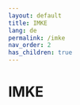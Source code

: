 ```yaml
---
layout: default
title: IMKE
lang: de
permalink: /imke
nav_order: 2
has_children: true
---
```


# IMKE

